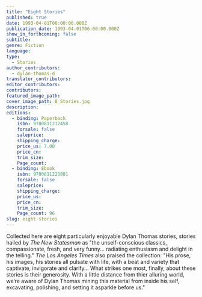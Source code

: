 ```yaml
---
title: "Eight Stories"
published: true
date: 1993-04-01T06:00:00.000Z
publication_date: 1993-04-01T06:00:00.000Z
show_in_forthcoming: false
subtitle:
genre: Fiction
language:
type:
  - Stories
author_contributors:
  - dylan-thomas-d
translator_contributors:
editor_contributors:
contributors:
featured_image_path:
cover_image_path: 8_Stories.jpg
description:
editions:
  - binding: Paperback
    isbn: 9780811212458
    forsale: false
    saleprice:
    shipping_charge:
    price_us: 7.00
    price_cn:
    trim_size:
    Page_count:
  - binding: Ebook
    isbn: 9780811223881
    forsale: false
    saleprice:
    shipping_charge:
    price_us:
    price_cn:
    trim_size:
    Page_count: 96
slug: eight-stories
---
```


Collected here are eight particularly enjoyable Dylan Thomas stories, stories hailed by _The New Statesman_ as "the unself-conscious classics, compassionate, fresh, and very funny... radiating enthusiasm and delight in the telling." _The Los Angeles Times_ also praised the collection: "His prose, his images, his stories all pulsate with life, with a beat and variety that captivate, invigorate and clarify... What strikes one most, finally, about these stories is their generosity. With a little distance from thier alluring world, we’re aware of Dylan Thomas mining this material from inside his self, excavating, polishing, and setting it asparkle before us." 

